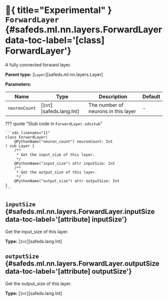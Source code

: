 # :test_tube:{ title="Experimental" } <code class="doc-symbol doc-symbol-class"></code> `ForwardLayer` {#safeds.ml.nn.layers.ForwardLayer data-toc-label='[class] ForwardLayer'}

A fully connected forward layer.

**Parent type:** [`Layer`][safeds.ml.nn.layers.Layer]

**Parameters:**

| Name | Type | Description | Default |
|------|------|-------------|---------|
| `neuronCount` | [`Int`][safeds.lang.Int] | The number of neurons in this layer | - |

??? quote "Stub code in `ForwardLayer.sdsstub`"

    ```sds linenums="11"
    class ForwardLayer(
        @PythonName("neuron_count") neuronCount: Int
    ) sub Layer {
        /**
         * Get the input_size of this layer.
         */
        @PythonName("input_size") attr inputSize: Int
        /**
         * Get the output_size of this layer.
         */
        @PythonName("output_size") attr outputSize: Int
    }
    ```

## <code class="doc-symbol doc-symbol-attribute"></code> `inputSize` {#safeds.ml.nn.layers.ForwardLayer.inputSize data-toc-label='[attribute] inputSize'}

Get the input_size of this layer.

**Type:** [`Int`][safeds.lang.Int]

## <code class="doc-symbol doc-symbol-attribute"></code> `outputSize` {#safeds.ml.nn.layers.ForwardLayer.outputSize data-toc-label='[attribute] outputSize'}

Get the output_size of this layer.

**Type:** [`Int`][safeds.lang.Int]
